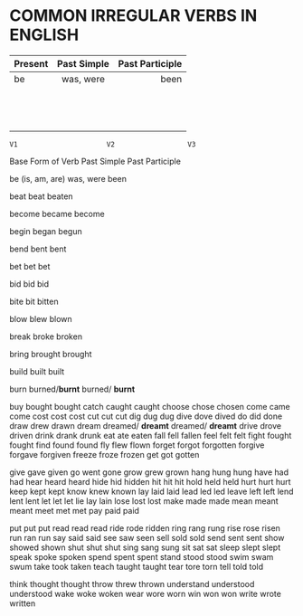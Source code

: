 # COMMON IRREGULAR VERBS IN ENGLISH

| Present | Past Simple | Past Participle |
|---------|:-----------:|----------------:|
|    be     |     was, were        |      been           |
|         |             |                 |
|         |             |                 |
|         |             |                 |
|         |             |                 |
|         |             |                 |
|         |             |                 |
|         |             |                 |
|         |             |                 |
|         |             |                 |
|         |             |                 |
|         |             |                 |
|         |             |                 |
|         |             |                 |

    V1                      V2                  V3

Base Form of Verb       Past Simple         Past Participle


be (is, am, are)            was,                were been

beat                        beat                beaten

become                      became              become

begin                       began               begun

bend                        bent                bent

bet                         bet                 bet

bid                         bid                 bid

bite                        bit                 bitten

blow                        blew                blown

break                       broke               broken

bring                       brought             brought

build                       built               built

burn                        burned/**burnt**    burned/ **burnt**




buy bought bought
catch caught caught
choose chose chosen
come came come
cost cost cost
cut cut cut
dig dug dug
dive dove dived
do did done
draw drew drawn
dream dreamed/ **dreamt** dreamed/ **dreamt**
drive drove driven
drink drank drunk
eat ate eaten
fall fell fallen
feel felt felt
fight fought fought
find found found
fly flew flown
forget forgot forgotten
forgive forgave forgiven
freeze froze frozen
get got gotten



give gave given
go went gone
grow grew grown
hang hung hung
have had had
hear heard heard
hide hid hidden
hit hit hit
hold held held
hurt hurt hurt
keep kept kept
know knew known
lay laid laid
lead led led
leave left left
lend lent lent
let let let
lie lay lain
lose lost lost
make made made
mean meant meant
meet met met
pay paid paid



put put put
read read read
ride rode ridden
ring rang rung
rise rose risen
run ran run
say said said
see saw seen
sell sold sold
send sent sent
show showed shown
shut shut shut
sing sang sung
sit sat sat
sleep slept slept
speak spoke spoken
spend spent spent
stand stood stood
swim swam swum
take took taken
teach taught taught
tear tore torn
tell told told


think thought thought
throw threw thrown
understand understood understood
wake woke woken
wear wore worn
win won won
write wrote written


